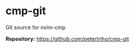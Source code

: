 # cmp-git

Git source for nvim-cmp

**Repository:** <https://github.com/petertriho/cmp-git>

<!-- vim: set ft=markdown: -->